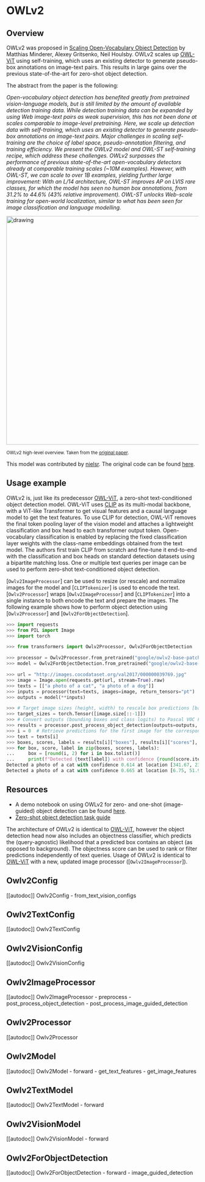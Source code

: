 <!--Copyright 2023 The HuggingFace Team. All rights reserved.

Licensed under the Apache License, Version 2.0 (the "License"); you may not use this file except in compliance with
the License. You may obtain a copy of the License at

http://www.apache.org/licenses/LICENSE-2.0

Unless required by applicable law or agreed to in writing, software distributed under the License is distributed on
an "AS IS" BASIS, WITHOUT WARRANTIES OR CONDITIONS OF ANY KIND, either express or implied. See the License for the
specific language governing permissions and limitations under the License.

⚠️ Note that this file is in Markdown but contain specific syntax for our doc-builder (similar to MDX) that may not be
rendered properly in your Markdown viewer.

-->

# OWLv2

## Overview

OWLv2 was proposed in [Scaling Open-Vocabulary Object Detection](https://arxiv.org/abs/2306.09683) by Matthias Minderer, Alexey Gritsenko, Neil Houlsby. OWLv2 scales up [OWL-ViT](owlvit) using self-training, which uses an existing detector to generate pseudo-box annotations on image-text pairs. This results in large gains over the previous state-of-the-art for zero-shot object detection.

The abstract from the paper is the following:

*Open-vocabulary object detection has benefited greatly from pretrained vision-language models, but is still limited by the amount of available detection training data. While detection training data can be expanded by using Web image-text pairs as weak supervision, this has not been done at scales comparable to image-level pretraining. Here, we scale up detection data with self-training, which uses an existing detector to generate pseudo-box annotations on image-text pairs. Major challenges in scaling self-training are the choice of label space, pseudo-annotation filtering, and training efficiency. We present the OWLv2 model and OWL-ST self-training recipe, which address these challenges. OWLv2 surpasses the performance of previous state-of-the-art open-vocabulary detectors already at comparable training scales (~10M examples). However, with OWL-ST, we can scale to over 1B examples, yielding further large improvement: With an L/14 architecture, OWL-ST improves AP on LVIS rare classes, for which the model has seen no human box annotations, from 31.2% to 44.6% (43% relative improvement). OWL-ST unlocks Web-scale training for open-world localization, similar to what has been seen for image classification and language modelling.*

<img src="https://huggingface.co/datasets/huggingface/documentation-images/resolve/main/transformers/model_doc/owlv2_overview.png"
alt="drawing" width="600"/>

<small> OWLv2 high-level overview. Taken from the <a href="https://arxiv.org/abs/2306.09683">original paper</a>. </small>

This model was contributed by [nielsr](https://huggingface.co/nielsr).
The original code can be found [here](https://github.com/google-research/scenic/tree/main/scenic/projects/owl_vit).

## Usage example

OWLv2 is, just like its predecessor [OWL-ViT](owlvit), a zero-shot text-conditioned object detection model. OWL-ViT uses [CLIP](clip) as its multi-modal backbone, with a ViT-like Transformer to get visual features and a causal language model to get the text features. To use CLIP for detection, OWL-ViT removes the final token pooling layer of the vision model and attaches a lightweight classification and box head to each transformer output token. Open-vocabulary classification is enabled by replacing the fixed classification layer weights with the class-name embeddings obtained from the text model. The authors first train CLIP from scratch and fine-tune it end-to-end with the classification and box heads on standard detection datasets using a bipartite matching loss. One or multiple text queries per image can be used to perform zero-shot text-conditioned object detection.

[`Owlv2ImageProcessor`] can be used to resize (or rescale) and normalize images for the model and [`CLIPTokenizer`] is used to encode the text. [`Owlv2Processor`] wraps [`Owlv2ImageProcessor`] and [`CLIPTokenizer`] into a single instance to both encode the text and prepare the images. The following example shows how to perform object detection using [`Owlv2Processor`] and [`Owlv2ForObjectDetection`].

```python
>>> import requests
>>> from PIL import Image
>>> import torch

>>> from transformers import Owlv2Processor, Owlv2ForObjectDetection

>>> processor = Owlv2Processor.from_pretrained("google/owlv2-base-patch16-ensemble")
>>> model = Owlv2ForObjectDetection.from_pretrained("google/owlv2-base-patch16-ensemble")

>>> url = "http://images.cocodataset.org/val2017/000000039769.jpg"
>>> image = Image.open(requests.get(url, stream=True).raw)
>>> texts = [["a photo of a cat", "a photo of a dog"]]
>>> inputs = processor(text=texts, images=image, return_tensors="pt")
>>> outputs = model(**inputs)

>>> # Target image sizes (height, width) to rescale box predictions [batch_size, 2]
>>> target_sizes = torch.Tensor([image.size[::-1]])
>>> # Convert outputs (bounding boxes and class logits) to Pascal VOC Format (xmin, ymin, xmax, ymax)
>>> results = processor.post_process_object_detection(outputs=outputs, target_sizes=target_sizes, threshold=0.1)
>>> i = 0  # Retrieve predictions for the first image for the corresponding text queries
>>> text = texts[i]
>>> boxes, scores, labels = results[i]["boxes"], results[i]["scores"], results[i]["labels"]
>>> for box, score, label in zip(boxes, scores, labels):
...     box = [round(i, 2) for i in box.tolist()]
...     print(f"Detected {text[label]} with confidence {round(score.item(), 3)} at location {box}")
Detected a photo of a cat with confidence 0.614 at location [341.67, 23.39, 642.32, 371.35]
Detected a photo of a cat with confidence 0.665 at location [6.75, 51.96, 326.62, 473.13]
```

## Resources

- A demo notebook on using OWLv2 for zero- and one-shot (image-guided) object detection can be found [here](https://github.com/NielsRogge/Transformers-Tutorials/tree/master/OWLv2).
- [Zero-shot object detection task guide](../tasks/zero_shot_object_detection)

<Tip>

The architecture of OWLv2 is identical to [OWL-ViT](owlvit), however the object detection head now also includes an objectness classifier, which predicts the (query-agnostic) likelihood that a predicted box contains an object (as opposed to background). The objectness score can be used to rank or filter predictions independently of text queries.
Usage of OWLv2 is identical to [OWL-ViT](owlvit) with a new, updated image processor ([`Owlv2ImageProcessor`]).

</Tip>

## Owlv2Config

[[autodoc]] Owlv2Config
    - from_text_vision_configs

## Owlv2TextConfig

[[autodoc]] Owlv2TextConfig

## Owlv2VisionConfig

[[autodoc]] Owlv2VisionConfig

## Owlv2ImageProcessor

[[autodoc]] Owlv2ImageProcessor
    - preprocess
    - post_process_object_detection
    - post_process_image_guided_detection

## Owlv2Processor

[[autodoc]] Owlv2Processor

## Owlv2Model

[[autodoc]] Owlv2Model
    - forward
    - get_text_features
    - get_image_features

## Owlv2TextModel

[[autodoc]] Owlv2TextModel
    - forward

## Owlv2VisionModel

[[autodoc]] Owlv2VisionModel
    - forward

## Owlv2ForObjectDetection

[[autodoc]] Owlv2ForObjectDetection
    - forward
    - image_guided_detection
